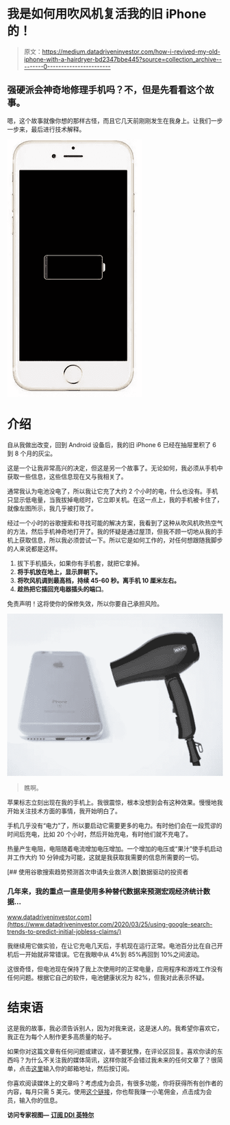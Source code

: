 # 我是如何用吹风机复活我的旧 iPhone 的！

> 原文：<https://medium.datadriveninvestor.com/how-i-revived-my-old-iphone-with-a-hairdryer-bd2347bbe445?source=collection_archive---------0----------------------->

## 强硬派会神奇地修理手机吗？不，但是先看看这个故事。

嗯，这个故事就像你想的那样古怪，而且它几天前刚刚发生在我身上。让我们一步一步来，最后进行技术解释。

![](img/6fbc4fd6546e526dc12f193383f685a8.png)

# 介绍

自从我做出改变，回到 Android 设备后，我的旧 iPhone 6 已经在抽屉里积了 6 到 8 个月的灰尘。

这是一个让我非常高兴的决定，但这是另一个故事了。无论如何，我必须从手机中获取一些信息，这些信息现在又与我相关了。

通常我认为电池没电了，所以我让它充了大约 2 个小时的电，什么也没有。手机只显示低电量，当我拔掉电缆时，它立即关机。在这一点上，我的手机被卡住了，就像左图所示，我几乎被打败了。

经过一个小时的谷歌搜索和寻找可能的解决方案，我看到了这种从吹风机吹热空气的方法，然后手机神奇地打开了。我的怀疑是通过屋顶，但我不顾一切地从我的手机上获取信息，所以我必须尝试一下。所以它是如何工作的，对任何想跟随我脚步的人来说都是这样。

1.  拔下手机插头，如果你有手机套，就把它拿掉。
2.  **将手机放在地上，显示屏朝下。**
3.  **将吹风机调到最高档，持续 45-60 秒。离手机 10 厘米左右。**
4.  **趁热把它插回充电器插头的端口**。

免责声明！这将使你的保修失效，所以你要自己承担风险。

![](img/8202cd806804e0b5a73efb2eacd5d5b7.png)

> 瞧啊。

苹果标志立刻出现在我的手机上。我很震惊，根本没想到会有这种效果。慢慢地我开始关注技术方面的事情，我开始明白了。

手机几乎没有“电力”了，所以要启动它需要更多的电力。有时他们会在一段荒谬的时间后充电，比如 20 个小时，然后开始充电，有时他们就不充电了。

热量产生电阻，电阻随着电流增加电压增加。一个增加的电压或“果汁”使手机启动并工作大约 10 分钟成为可能，这就是我获取我需要的信息所需要的一切。

[](https://www.datadriveninvestor.com/2020/03/25/using-google-search-trends-to-predict-initial-jobless-claims/) [## 使用谷歌搜索趋势预测首次申请失业救济人数|数据驱动的投资者

### 几年来，我的重点一直是使用多种替代数据来预测宏观经济统计数据…

www.datadriveninvestor.com](https://www.datadriveninvestor.com/2020/03/25/using-google-search-trends-to-predict-initial-jobless-claims/) 

我继续用它做实验，在让它充电几天后，手机现在运行正常。电池百分比在自己开机后一开始就非常错误。它在我眼中从 4%到 85%再回到 10%之间波动。

这很奇怪，但电池现在保持了我上次使用时的正常电量，应用程序和游戏工作没有任何问题。根据它自己的软件，电池健康状况为 82%，但我对此表示怀疑。

# 结束语

这是我的故事，我必须告诉别人，因为对我来说，这是迷人的。我希望你喜欢它，我正在为每个人制作更多高质量的帖子。

如果你对这篇文章有任何问题或建议，请不要犹豫，在评论区回复。喜欢你读的东西吗？为什么不关注我的媒体简讯，这样你就不会错过我未来的任何文章了？很简单，点击[这里](https://kgabeci.medium.com/subscribe)输入你的邮箱地址，然后按订阅。

你喜欢阅读媒体上的文章吗？考虑成为会员，有很多功能，你将获得所有创作者的内容，每月只需 5 美元。使用[这个链接](https://kgabeci.medium.com/membership)，你也帮我赚一小笔佣金，点击成为会员，输入你的信息。

**访问专家视图—** [**订阅 DDI 英特尔**](https://datadriveninvestor.com/ddi-intel)